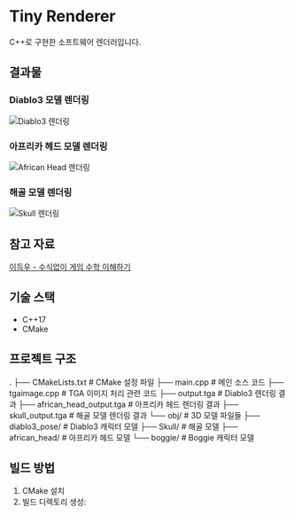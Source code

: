 # Tiny Renderer

C++로 구현한 소프트웨어 렌더러입니다.

## 결과물

### Diablo3 모델 렌더링
![Diablo3 렌더링](output.tga)

### 아프리카 헤드 모델 렌더링
![African Head 렌더링](african_head_output.tga)

### 해골 모델 렌더링
![Skull 렌더링](skull_output.tga)

## 참고 자료

[이득우 - 수식없이 게임 수학 이해하기](https://www.youtube.com/watch?v=nY6cZOY3VOs)

## 기술 스택

- C++17
- CMake

## 프로젝트 구조

.
├── CMakeLists.txt      # CMake 설정 파일
├── main.cpp            # 메인 소스 코드
├── tgaimage.cpp        # TGA 이미지 처리 관련 코드
├── output.tga          # Diablo3 렌더링 결과
├── african_head_output.tga  # 아프리카 헤드 렌더링 결과
├── skull_output.tga    # 해골 모델 렌더링 결과
└── obj/               # 3D 모델 파일들
    ├── diablo3_pose/  # Diablo3 캐릭터 모델
    ├── Skull/         # 해골 모델
    ├── african_head/  # 아프리카 헤드 모델
    └── boggie/        # Boggie 캐릭터 모델

## 빌드 방법

1. CMake 설치
2. 빌드 디렉토리 생성: